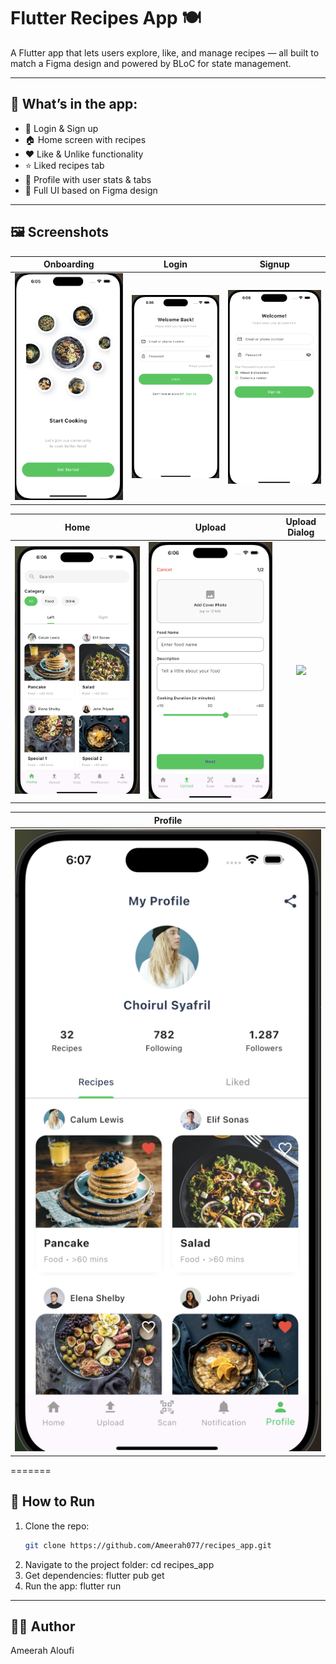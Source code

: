 
# Flutter Recipes App 🍽️

A Flutter app that lets users explore, like, and manage recipes — all built to match a Figma design and powered by BLoC for state management.

---

## 🔹 What’s in the app:

- 🔐 Login & Sign up  
- 🏠 Home screen with recipes  
- ❤️ Like & Unlike functionality  
- ⭐ Liked recipes tab  
- 👤 Profile with user stats & tabs  
- 📱 Full UI based on Figma design  

---

## 🖼️ Screenshots

| Onboarding | Login | Signup |
|:--:|:--:|:--:|
| ![](assets/screenshots/onboarding.png) | ![](assets/screenshots/login.png) | ![](assets/screenshots/signup.png) |

| Home | Upload | Upload Dialog |
|:--:|:--:|:--:|
| ![](assets/screenshots/home.png) | ![](assets/screenshots/upload.png) | ![](assets/screenshots/upload_dialog.png) |

| Profile |
|:--:|
| ![](assets/screenshots/profile.png) |
=======


## 🚀 How to Run

1. Clone the repo:
   ```bash
   git clone https://github.com/Ameerah077/recipes_app.git
2. Navigate to the project folder:
cd recipes_app
3. Get dependencies:
flutter pub get
4. Run the app:
flutter run

--- 

## 👩‍🎓 Author
Ameerah  Aloufi